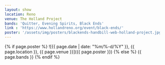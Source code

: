 ```yaml
---
layout: show
location: Reno
venue: The Holland Project
bands: 'Quitter, Evening Spirits, Black Ends'
link : 'https://www.hollandreno.org/event/black-ends/'
poster: '/assets/img/posters/blackends-handbill-web-holland-project.jpg'
---
```


{% if page.poster %}
![{{ page.date | date: "%m/%-d/%Y" }}, {{ page.location }}, {{ page.venue }}]({{ page.poster }})
{% else %}
{{ page.bands }}
{% endif %}
